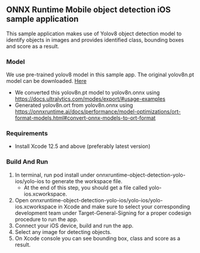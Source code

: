 ## ONNX Runtime Mobile object detection iOS sample application

This sample application makes use of Yolov8 object detection model to identify objects in images and provides identified class, bounding boxes and score as a result.


### Model
We use pre-trained yolov8 model in this sample app. The original yolov8n.pt model can be downloaded. [Here](https://github.com/ultralytics/assets/releases/download/v8.1.0/yolov8n.pt) <br/>
- We converted this yolov8n.pt model to yolov8n.onnx using https://docs.ultralytics.com/modes/export/#usage-examples <br/>
- Generated yolov8n.ort from yolov8n.onnx using https://onnxruntime.ai/docs/performance/model-optimizations/ort-format-models.html#convert-onnx-models-to-ort-format

### Requirements
- Install Xcode 12.5 and above (preferably latest version)

### Build And Run
1. In terminal, run pod install under onnxruntime-object-detection-yolo-ios/yolo-ios to generate the workspace file.
   - At the end of this step, you should get a file called yolo-ios.xcworkspace.
2. Open onnxruntime-object-detection-yolo-ios/yolo-ios/yolo-ios.xcworkspace in Xcode and make sure to select your corresponding development team under Target-General-Signing for a proper codesign 
   procedure to run the app.
3. Connect your iOS device, build and run the app.
4. Select any image for detecting objects.
5. On Xcode console you can see bounding box, class and score as a result.

